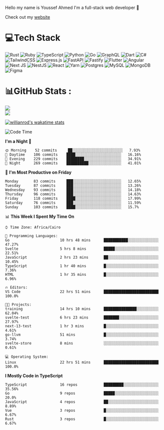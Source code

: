 Hello my name is Youssef Ahmed I'm a full-stack web developer 👋

Check out my [website](https://youssefahmed.vercel.app)
 
# 💻Tech Stack

![Rust](https://img.shields.io/badge/rust-%23000000.svg?style=for-the-badge&logo=rust&logoColor=white) ![Ruby](https://img.shields.io/badge/ruby-%23CC342D.svg?style=for-the-badge&logo=ruby&logoColor=white) ![TypeScript](https://img.shields.io/badge/typescript-%23007ACC.svg?style=for-the-badge&logo=typescript&logoColor=white) ![Python](https://img.shields.io/badge/python-3670A0?style=for-the-badge&logo=python&logoColor=ffdd54) ![Go](https://img.shields.io/badge/go-%2300ADD8.svg?style=for-the-badge&logo=go&logoColor=white) ![GraphQL](https://img.shields.io/badge/-GraphQL-E10098?style=for-the-badge&logo=graphql&logoColor=white) ![Dart](https://img.shields.io/badge/dart-%230175C2.svg?style=for-the-badge&logo=dart&logoColor=white) ![C#](https://img.shields.io/badge/c%23-%23239120.svg?style=for-the-badge&logo=c-sharp&logoColor=white) ![TailwindCSS](https://img.shields.io/badge/tailwindcss-%2338B2AC.svg?style=for-the-badge&logo=tailwind-css&logoColor=white) ![Express.js](https://img.shields.io/badge/express.js-%23404d59.svg?style=for-the-badge&logo=express&logoColor=%2361DAFB) ![FastAPI](https://img.shields.io/badge/FastAPI-005571?style=for-the-badge&logo=fastapi) ![Fastify](https://img.shields.io/badge/fastify-%23000000.svg?style=for-the-badge&logo=fastify&logoColor=white) ![Flutter](https://img.shields.io/badge/Flutter-%2302569B.svg?style=for-the-badge&logo=Flutter&logoColor=white) ![Angular](https://img.shields.io/badge/angular-%23DD0031.svg?style=for-the-badge&logo=angular&logoColor=white) ![Next JS](https://img.shields.io/badge/Next-black?style=for-the-badge&logo=next.js&logoColor=white) ![NestJS](https://img.shields.io/badge/nestjs-%23E0234E.svg?style=for-the-badge&logo=nestjs&logoColor=white) ![React](https://img.shields.io/badge/react-%2320232a.svg?style=for-the-badge&logo=react&logoColor=%2361DAFB) ![Yarn](https://img.shields.io/badge/yarn-%232C8EBB.svg?style=for-the-badge&logo=yarn&logoColor=white) ![Postgres](https://img.shields.io/badge/postgres-%23316192.svg?style=for-the-badge&logo=postgresql&logoColor=white) ![MySQL](https://img.shields.io/badge/mysql-%2300f.svg?style=for-the-badge&logo=mysql&logoColor=white) ![MongoDB](https://img.shields.io/badge/MongoDB-%234ea94b.svg?style=for-the-badge&logo=mongodb&logoColor=white)     ![Figma](https://img.shields.io/badge/figma-%23F24E1E.svg?style=for-the-badge&logo=figma&logoColor=white)

# 📊GitHub Stats :

![](https://github-readme-stats.vercel.app/api?username=joetifa2003&theme=tokyonight&hide_border=false&include_all_commits=false&count_private=false)<br/>
![](https://github-readme-streak-stats.herokuapp.com/?user=joetifa2003&theme=tokyonight&hide_border=false)<br/>

[![willianrod's wakatime stats](https://github-readme-stats.vercel.app/api/wakatime?username=joetifa2003&layout=compact)](https://github.com/anuraghazra/github-readme-stats)
<!--START_SECTION:waka-->
![Code Time](http://img.shields.io/badge/Code%20Time-942%20hrs%203%20mins-blue)

**I'm a Night 🦉** 

```text
🌞 Morning    52 commits     ██░░░░░░░░░░░░░░░░░░░░░░░   7.93% 
🌆 Daytime    106 commits    ████░░░░░░░░░░░░░░░░░░░░░   16.16% 
🌃 Evening    229 commits    ████████░░░░░░░░░░░░░░░░░   34.91% 
🌙 Night      269 commits    ██████████░░░░░░░░░░░░░░░   41.01%

```
📅 **I'm Most Productive on Friday** 

```text
Monday       83 commits     ███░░░░░░░░░░░░░░░░░░░░░░   12.65% 
Tuesday      87 commits     ███░░░░░░░░░░░░░░░░░░░░░░   13.26% 
Wednesday    93 commits     ███░░░░░░░░░░░░░░░░░░░░░░   14.18% 
Thursday     96 commits     ███░░░░░░░░░░░░░░░░░░░░░░   14.63% 
Friday       118 commits    ████░░░░░░░░░░░░░░░░░░░░░   17.99% 
Saturday     76 commits     ███░░░░░░░░░░░░░░░░░░░░░░   11.59% 
Sunday       103 commits    ████░░░░░░░░░░░░░░░░░░░░░   15.7%

```


📊 **This Week I Spent My Time On** 

```text
⌚︎ Time Zone: Africa/Cairo

💬 Programming Languages: 
Go                       10 hrs 48 mins      ███████████░░░░░░░░░░░░░░   47.27% 
Svelte                   5 hrs 8 mins        █████░░░░░░░░░░░░░░░░░░░░   22.51% 
JavaScript               2 hrs 23 mins       ██░░░░░░░░░░░░░░░░░░░░░░░   10.45% 
TypeScript               1 hr 40 mins        █░░░░░░░░░░░░░░░░░░░░░░░░   7.36% 
HTML                     1 hr 35 mins        █░░░░░░░░░░░░░░░░░░░░░░░░   6.96%

🔥 Editors: 
VS Code                  22 hrs 51 mins      █████████████████████████   100.0%

🐱‍💻 Projects: 
training                 14 hrs 10 mins      ███████████████░░░░░░░░░░   62.04% 
svelte-test              6 hrs 23 mins       ███████░░░░░░░░░░░░░░░░░░   27.97% 
next-13-test             1 hr 3 mins         █░░░░░░░░░░░░░░░░░░░░░░░░   4.61% 
go-llvm                  51 mins             █░░░░░░░░░░░░░░░░░░░░░░░░   3.74% 
svelte-store             8 mins              ░░░░░░░░░░░░░░░░░░░░░░░░░   0.61%

💻 Operating System: 
Linux                    22 hrs 51 mins      █████████████████████████   100.0%

```

**I Mostly Code in TypeScript** 

```text
TypeScript               16 repos            █████████░░░░░░░░░░░░░░░░   35.56% 
Go                       9 repos             █████░░░░░░░░░░░░░░░░░░░░   20.0% 
JavaScript               4 repos             ██░░░░░░░░░░░░░░░░░░░░░░░   8.89% 
Vue                      3 repos             █░░░░░░░░░░░░░░░░░░░░░░░░   6.67% 
Rust                     3 repos             █░░░░░░░░░░░░░░░░░░░░░░░░   6.67%

```



<!--END_SECTION:waka-->
